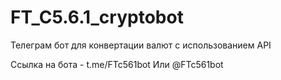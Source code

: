 # FT_C5.6.1_cryptobot
Телеграм бот для конвертации валют с использованием API

Ссылка на бота - t.me/FTc561bot
Или @FTc561bot
